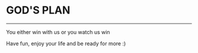 # GOD'S PLAN

***

You either win with us or you watch us win

Have fun, enjoy your life and be ready for more :)

